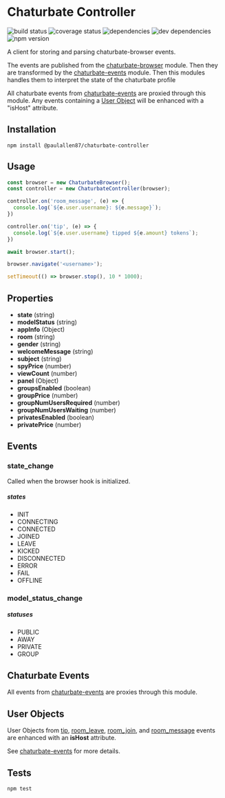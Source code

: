 Chaturbate Controller
=========

![build status](https://travis-ci.org/paulallen87/chaturbate-controller.svg?branch=master)
![coverage status](https://coveralls.io/repos/github/paulallen87/chaturbate-controller/badge.svg?branch=master)
![dependencies](https://img.shields.io/david/paulallen87/chaturbate-controller.svg)
![dev dependencies](https://img.shields.io/david/dev/paulallen87/chaturbate-controller.svg)
![npm version](https://img.shields.io/npm/v/@paulallen87/chaturbate-controller.svg)


A client for storing and parsing chaturbate-browser events.

The events are published from the [chaturbate-browser](https://github.com/paulallen87/chaturbate-browser) module. Then they are transformed by the [chaturbate-events](https://github.com/paulallen87/chaturbate-events) module. Then this modules handles them to interpret the state of the chaturbate profile

All chaturbate events from [chaturbate-events](https://github.com/paulallen87/chaturbate-events) are proxied through this module. Any events containing a [User Object](#user-obects) will be enhanced with a "isHost" attribute.

## Installation

```shell
npm install @paulallen87/chaturbate-controller
```

## Usage

```javascript
const browser = new ChaturbateBrowser();
const controller = new ChaturbateController(browser);

controller.on('room_message', (e) => {
  console.log(`${e.user.username}: ${e.message}`);
})

controller.on('tip', (e) => {
  console.log(`${e.user.username} tipped ${e.amount} tokens`);
})

await browser.start();

browser.navigate('<username>');

setTimeout(() => browser.stop(), 10 * 1000);
```

## Properties
  * **state** (string)
  * **modelStatus** (string)
  * **appInfo** (Object)
  * **room** (string)
  * **gender** (string)
  * **welcomeMessage** (string)
  * **subject** (string)
  * **spyPrice** (number)
  * **viewCount** (number)
  * **panel** (Object)
  * **groupsEnabled** (boolean)
  * **groupPrice** (number)
  * **groupNumUsersRequired** (number)
  * **groupNumUsersWaiting** (number)
  * **privatesEnabled** (boolean)
  * **privatePrice** (number)

## Events

  ### **state_change**
  Called when the browser hook is initialized.

  ##### states
  * INIT
  * CONNECTING
  * CONNECTED
  * JOINED
  * LEAVE
  * KICKED
  * DISCONNECTED
  * ERROR
  * FAIL
  * OFFLINE

  ### **model_status_change**

  ##### statuses
  * PUBLIC
  * AWAY
  * PRIVATE
  * GROUP

## Chaturbate Events

All events from [chaturbate-events](https://github.com/paulallen87/chaturbate-events#events) are proxies through this module.

## User Objects

  User Objects from [tip](https://github.com/paulallen87/chaturbate-events#tip), [room_leave](https://github.com/paulallen87/chaturbate-events#room_leave), [room_join](https://github.com/paulallen87/chaturbate-events#room_join), and [room_message](https://github.com/paulallen87/chaturbate-events#room_message) events are enhanced with an **isHost** attribute.

  See [chaturbate-events](https://github.com/paulallen87/chaturbate-events#user-objects) for more details.

## Tests

```shell
npm test
```